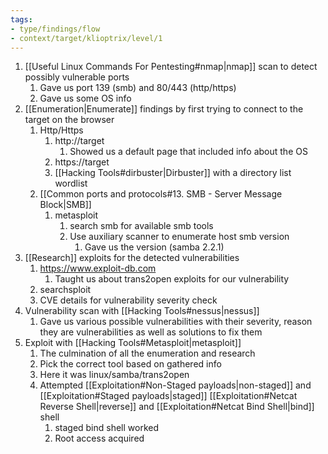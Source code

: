 ```yaml
---
tags:
- type/findings/flow
- context/target/klioptrix/level/1
---
```


1. [[Useful Linux Commands For Pentesting#nmap|nmap]] scan to detect possibly vulnerable ports 
	1. Gave us port 139 (smb) and 80/443 (http/https)
	2. Gave us some OS info
2. [[Enumeration|Enumerate]] findings by first trying to connect to the target on the browser
	1. Http/Https
		1. http://target
			1. Showed us a default page that included info about the OS
		2. https://target
		3. [[Hacking Tools#dirbuster|Dirbuster]] with a directory list wordlist
	2.  [[Common ports and protocols#13. SMB - Server Message Block|SMB]]
		1. metasploit
			1. search smb for available smb tools
			2. Use auxiliary scanner to enumerate host smb version
				1. Gave us the version (samba 2.2.1)
3. [[Research]] exploits for the detected vulnerabilities
	1. https://www.exploit-db.com
		1. Taught us about trans2open exploits for our vulnerability
	2. searchsploit
	3. CVE details for vulnerability severity check
4. Vulnerability scan with [[Hacking Tools#nessus|nessus]]
	1. Gave us various possible vulnerabilities with their severity, reason they are vulnerabilities as well as solutions to fix them
5. Exploit with [[Hacking Tools#Metasploit|metasploit]]
	1. The culmination of all the enumeration and research
	2. Pick the correct tool based on gathered info
	3. Here it was linux/samba/trans2open
	4. Attempted [[Exploitation#Non-Staged payloads|non-staged]] and [[Exploitation#Staged payloads|staged]] [[Exploitation#Netcat Reverse Shell|reverse]] and [[Exploitation#Netcat Bind Shell|bind]] shell
		1. staged bind shell worked
		2. Root access acquired